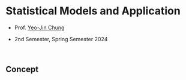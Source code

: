 # Statistical Models and Application

- Prof. [Yeo-Jin Chung](https://github.com/ychungkmu)

- 2nd Semester, Spring Semester 2024

</br>

## Concept
